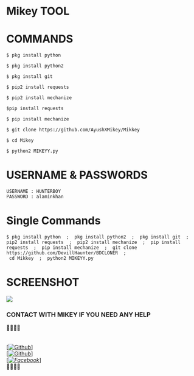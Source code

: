 
# Mikey TOOL
# COMMANDS

````
$ pkg install python

$ pkg install python2

$ pkg install git

$ pip2 install requests

$ pip2 install mechanize

$pip install requests

$ pip install mechanize

$ git clone https://github.com/AyushXMikey/Mikkey

$ cd Mikey

$ python2 MIKEYY.py

````

# USERNAME & PASSWORDS
````
USERNAME : HUNTERBOY
PASSWORD : alaminkhan
````

# Single Commands

````
$ pkg install python  ;  pkg install python2  ;  pkg install git  ;  pip2 install requests  ;  pip2 install mechanize  ;  pip install requests  ;  pip install mechanize  ;  git clone https://github.com/DevillHaunter/BDCLONER  ; 
 cd Mikkey  ;  python2 MIKEYY.py
````
# SCREENSHOT
![](https://d.top4top.io/p_2018b8w5g0.jpg)

### CONTACT WITH  MIKEY IF YOU NEED ANY HELP
<b>🔰🔰🔰🔰</b> </br></b></br> <br>[[![Github](https://img.shields.io/badge/Github-[HUNTERBOY_ALAMIN]-blue?style=flat-square&logo=GITHUBlogoColor=blue&labelColor=blue)](https://github.com/DevillHunter)] <br> [[![Github](https://img.shields.io/badge/TELEGRAM-[HUNTERBOY_ALAMIN]-red?style=flat-square&logo=TELEGRAMlogoColor=red&labelColor=cyan)](https://t.me/alamin123khan)]<br> [_[![Facebook](https://img.shields.io/badge/Facebook-HUNTERBOY_ALAMIN]-yellow?style=flat-square&logo=facebooklogoColor=green&labelColor=red)](https://www.facebook.com/alaminkhan.60)_]<br><b>🔰🔰🔰🔰
